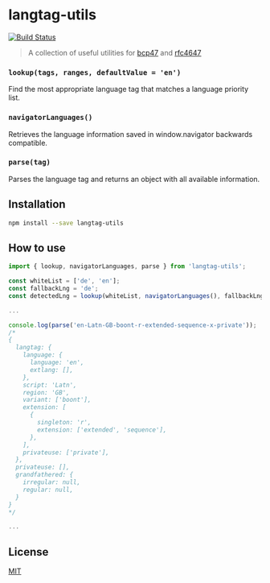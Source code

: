 # langtag-utils
[![Build Status](https://github.com/hupe1980/langtag-utils/workflows/Build/badge.svg)](https://github.com/hupe1980/langtag-utils/workflows/Build/badge.svg)

> A collection of useful utilities for [bcp47](https://tools.ietf.org/html/bcp47) and [rfc4647](https://tools.ietf.org/html/rfc4647#section-3.4)

### `lookup(tags, ranges, defaultValue = 'en')`

Find the most appropriate language tag that matches a language priority list.

### `navigatorLanguages()`

Retrieves the language information saved in window.navigator backwards compatible.

### `parse(tag)`

Parses the language tag and returns an object with all available information.

## Installation

```bash
npm install --save langtag-utils
```

## How to use

```js
import { lookup, navigatorLanguages, parse } from 'langtag-utils';

const whiteList = ['de', 'en'];
const fallbackLng = 'de';
const detectedLng = lookup(whiteList, navigatorLanguages(), fallbackLng);

...

console.log(parse('en-Latn-GB-boont-r-extended-sequence-x-private'));
/*
{
  langtag: {
    language: {
      language: 'en',
      extlang: [],
    },
    script: 'Latn',
    region: 'GB',
    variant: ['boont'],
    extension: [
      {
        singleton: 'r',
        extension: ['extended', 'sequence'],
      },
    ],
    privateuse: ['private'],
  },
  privateuse: [],
  grandfathered: {
    irregular: null,
    regular: null,
  }
}
*/

...

```

## License

[MIT](LICENSE)
